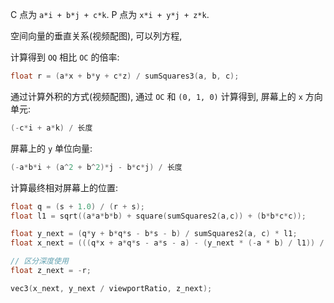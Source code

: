 
C 点为 `a*i + b*j + c*k`.
P 点为 `x*i + y*j + z*k`.

空间向量的垂直关系(视频配图), 可以列方程,

计算得到 `OQ` 相比 `OC` 的倍率:

```c
float r = (a*x + b*y + c*z) / sumSquares3(a, b, c);
```

通过计算外积的方式(视频配图),
通过 `OC` 和 `(0, 1, 0)` 计算得到, 屏幕上的 `x` 方向单元:

```c
(-c*i + a*k) / 长度
```

屏幕上的 `y` 单位向量:

```c
(-a*b*i + (a^2 + b^2)*j - b*c*j) / 长度
```

计算最终相对屏幕上的位置:

```c
float q = (s + 1.0) / (r + s);
float l1 = sqrt((a*a*b*b) + square(sumSquares2(a,c)) + (b*b*c*c));

float y_next = (q*y + b*q*s - b*s - b) / sumSquares2(a, c) * l1;
float x_next = (((q*x + a*q*s - a*s - a) - (y_next * (-a * b) / l1)) / -c) * sqrt(sumSquares2(a,c));

// 区分深度使用
float z_next = -r;

vec3(x_next, y_next / viewportRatio, z_next);
```